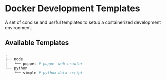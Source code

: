 # Docker Development Templates

A set of concise and useful templates to setup a containerized development environment.

## Available Templates

```bash
.
├── node
│   └── puppet # puppet web crawler
└── python
    └── simple # python data script
```
